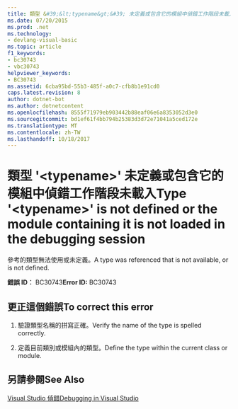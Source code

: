```yaml
---
title: 類型 &#39;&lt;typename&gt;&#39; 未定義或包含它的模組中偵錯工作階段未載入
ms.date: 07/20/2015
ms.prod: .net
ms.technology:
- devlang-visual-basic
ms.topic: article
f1_keywords:
- bc30743
- vbc30743
helpviewer_keywords:
- BC30743
ms.assetid: 6cba95bd-55b3-485f-a0c7-cfb8b1e91cd0
caps.latest.revision: 8
author: dotnet-bot
ms.author: dotnetcontent
ms.openlocfilehash: 8555f71979eb903442b88eaf06e6a8353052d3e0
ms.sourcegitcommit: bd1ef61f4bb794b25383d3d72e71041a5ced172e
ms.translationtype: MT
ms.contentlocale: zh-TW
ms.lasthandoff: 10/18/2017
---
```

# <a name="type-39lttypenamegt39-is-not-defined-or-the-module-containing-it-is-not-loaded-in-the-debugging-session"></a><span data-ttu-id="258da-102">類型 &#39;&lt;typename&gt;&#39; 未定義或包含它的模組中偵錯工作階段未載入</span><span class="sxs-lookup"><span data-stu-id="258da-102">Type &#39;&lt;typename&gt;&#39; is not defined or the module containing it is not loaded in the debugging session</span></span>
<span data-ttu-id="258da-103">參考的類型無法使用或未定義。</span><span class="sxs-lookup"><span data-stu-id="258da-103">A type was referenced that is not available, or is not defined.</span></span>  
  
 <span data-ttu-id="258da-104">**錯誤 ID︰** BC30743</span><span class="sxs-lookup"><span data-stu-id="258da-104">**Error ID:** BC30743</span></span>  
  
## <a name="to-correct-this-error"></a><span data-ttu-id="258da-105">更正這個錯誤</span><span class="sxs-lookup"><span data-stu-id="258da-105">To correct this error</span></span>  
  
1.  <span data-ttu-id="258da-106">驗證類型名稱的拼寫正確。</span><span class="sxs-lookup"><span data-stu-id="258da-106">Verify the name of the type is spelled correctly.</span></span>  
  
2.  <span data-ttu-id="258da-107">定義目前類別或模組內的類型。</span><span class="sxs-lookup"><span data-stu-id="258da-107">Define the type within the current class or module.</span></span>  
  
## <a name="see-also"></a><span data-ttu-id="258da-108">另請參閱</span><span class="sxs-lookup"><span data-stu-id="258da-108">See Also</span></span>  
 [<span data-ttu-id="258da-109">Visual Studio 偵錯</span><span class="sxs-lookup"><span data-stu-id="258da-109">Debugging in Visual Studio</span></span>](/visualstudio/debugger/debugging-in-visual-studio)
